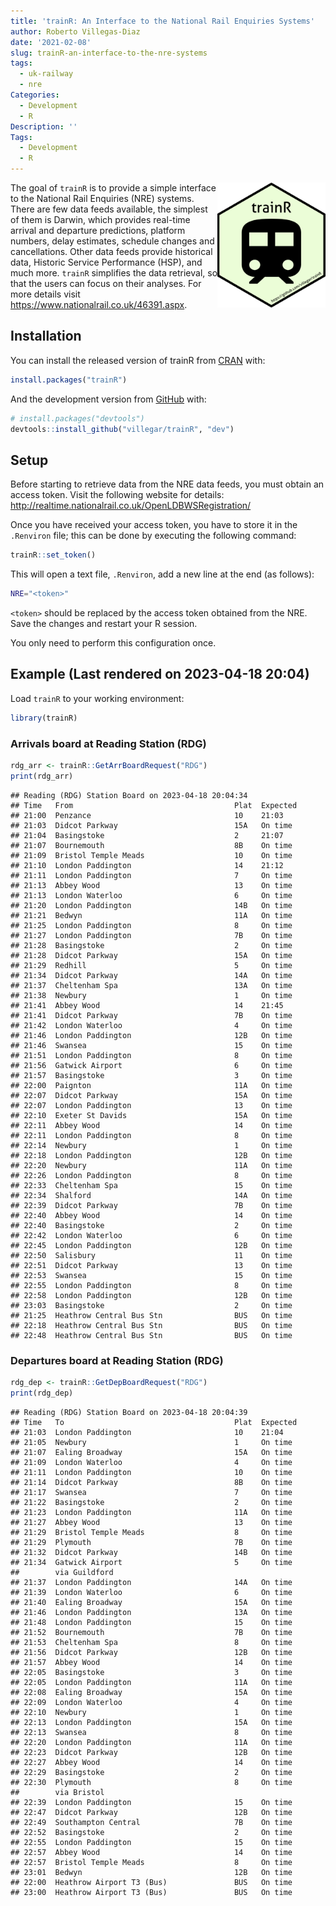 ```yaml
---
title: 'trainR: An Interface to the National Rail Enquiries Systems'
author: Roberto Villegas-Diaz
date: '2021-02-08'
slug: trainR-an-interface-to-the-nre-systems
tags:
  - uk-railway
  - nre
Categories:
  - Development
  - R
Description: ''
Tags:
  - Development
  - R
---
```


<img src="https://raw.githubusercontent.com/villegar/trainR/main/inst/images/logo.png" alt="logo" align="right" height=200px/>

The goal of `trainR` is to provide a simple interface to the 
National Rail Enquiries (NRE) systems. There are few data feeds 
available, the simplest of them is Darwin, which provides real-time 
arrival and departure predictions, platform numbers, delay estimates, 
schedule changes and cancellations. Other data feeds provide historical 
data, Historic Service Performance (HSP), and much more. `trainR` 
simplifies the data retrieval, so that the users can focus on their 
analyses. For more details visit 
https://www.nationalrail.co.uk/46391.aspx.

## Installation

You can install the released version of trainR from [CRAN](https://CRAN.R-project.org) with:

``` r
install.packages("trainR")
```

And the development version from [GitHub](https://github.com/) with:

``` r
# install.packages("devtools")
devtools::install_github("villegar/trainR", "dev")
```

## Setup
Before starting to retrieve data from the NRE data feeds, you must obtain an access token. 
Visit the following website for details: http://realtime.nationalrail.co.uk/OpenLDBWSRegistration/

Once you have received your access token, you have to store it in the `.Renviron` file; this can be 
done by executing the following command:


```r
trainR::set_token()
```

This will open a text file, `.Renviron`, add a new line at the end (as follows):

```bash
NRE="<token>"
```

`<token>` should be replaced by the access token obtained from the NRE. Save the changes and restart 
your R session.

You only need to perform this configuration once.

## Example (Last rendered on 2023-04-18 20:04)

Load `trainR` to your working environment:

```r
library(trainR)
```

### Arrivals board at Reading Station (RDG)


```r
rdg_arr <- trainR::GetArrBoardRequest("RDG")
print(rdg_arr)
```

```
## Reading (RDG) Station Board on 2023-04-18 20:04:34
## Time   From                                    Plat  Expected
## 21:00  Penzance                                10    21:03
## 21:03  Didcot Parkway                          15A   On time
## 21:04  Basingstoke                             2     21:07
## 21:07  Bournemouth                             8B    On time
## 21:09  Bristol Temple Meads                    10    On time
## 21:10  London Paddington                       14    21:12
## 21:11  London Paddington                       7     On time
## 21:13  Abbey Wood                              13    On time
## 21:13  London Waterloo                         6     On time
## 21:20  London Paddington                       14B   On time
## 21:21  Bedwyn                                  11A   On time
## 21:25  London Paddington                       8     On time
## 21:27  London Paddington                       7B    On time
## 21:28  Basingstoke                             2     On time
## 21:28  Didcot Parkway                          15A   On time
## 21:29  Redhill                                 5     On time
## 21:34  Didcot Parkway                          14A   On time
## 21:37  Cheltenham Spa                          13A   On time
## 21:38  Newbury                                 1     On time
## 21:41  Abbey Wood                              14    21:45
## 21:41  Didcot Parkway                          7B    On time
## 21:42  London Waterloo                         4     On time
## 21:46  London Paddington                       12B   On time
## 21:46  Swansea                                 15    On time
## 21:51  London Paddington                       8     On time
## 21:56  Gatwick Airport                         6     On time
## 21:57  Basingstoke                             3     On time
## 22:00  Paignton                                11A   On time
## 22:07  Didcot Parkway                          15A   On time
## 22:07  London Paddington                       13    On time
## 22:10  Exeter St Davids                        15A   On time
## 22:11  Abbey Wood                              14    On time
## 22:11  London Paddington                       8     On time
## 22:14  Newbury                                 1     On time
## 22:18  London Paddington                       12B   On time
## 22:20  Newbury                                 11A   On time
## 22:26  London Paddington                       8     On time
## 22:33  Cheltenham Spa                          15    On time
## 22:34  Shalford                                14A   On time
## 22:39  Didcot Parkway                          7B    On time
## 22:40  Abbey Wood                              14    On time
## 22:40  Basingstoke                             2     On time
## 22:42  London Waterloo                         6     On time
## 22:45  London Paddington                       12B   On time
## 22:50  Salisbury                               11    On time
## 22:51  Didcot Parkway                          13    On time
## 22:53  Swansea                                 15    On time
## 22:55  London Paddington                       8     On time
## 22:58  London Paddington                       12B   On time
## 23:03  Basingstoke                             2     On time
## 21:25  Heathrow Central Bus Stn                BUS   On time
## 22:18  Heathrow Central Bus Stn                BUS   On time
## 22:48  Heathrow Central Bus Stn                BUS   On time
```

### Departures board at Reading Station (RDG)


```r
rdg_dep <- trainR::GetDepBoardRequest("RDG")
print(rdg_dep)
```

```
## Reading (RDG) Station Board on 2023-04-18 20:04:39
## Time   To                                      Plat  Expected
## 21:03  London Paddington                       10    21:04
## 21:05  Newbury                                 1     On time
## 21:07  Ealing Broadway                         15A   On time
## 21:09  London Waterloo                         4     On time
## 21:11  London Paddington                       10    On time
## 21:14  Didcot Parkway                          8B    On time
## 21:17  Swansea                                 7     On time
## 21:22  Basingstoke                             2     On time
## 21:23  London Paddington                       11A   On time
## 21:27  Abbey Wood                              13    On time
## 21:29  Bristol Temple Meads                    8     On time
## 21:29  Plymouth                                7B    On time
## 21:32  Didcot Parkway                          14B   On time
## 21:34  Gatwick Airport                         5     On time
##        via Guildford                           
## 21:37  London Paddington                       14A   On time
## 21:39  London Waterloo                         6     On time
## 21:40  Ealing Broadway                         15A   On time
## 21:46  London Paddington                       13A   On time
## 21:48  London Paddington                       15    On time
## 21:52  Bournemouth                             7B    On time
## 21:53  Cheltenham Spa                          8     On time
## 21:56  Didcot Parkway                          12B   On time
## 21:57  Abbey Wood                              14    On time
## 22:05  Basingstoke                             3     On time
## 22:05  London Paddington                       11A   On time
## 22:08  Ealing Broadway                         15A   On time
## 22:09  London Waterloo                         4     On time
## 22:10  Newbury                                 1     On time
## 22:13  London Paddington                       15A   On time
## 22:13  Swansea                                 8     On time
## 22:20  London Paddington                       11A   On time
## 22:23  Didcot Parkway                          12B   On time
## 22:27  Abbey Wood                              14    On time
## 22:29  Basingstoke                             2     On time
## 22:30  Plymouth                                8     On time
##        via Bristol                             
## 22:39  London Paddington                       15    On time
## 22:47  Didcot Parkway                          12B   On time
## 22:49  Southampton Central                     7B    On time
## 22:52  Basingstoke                             2     On time
## 22:55  London Paddington                       15    On time
## 22:57  Abbey Wood                              14    On time
## 22:57  Bristol Temple Meads                    8     On time
## 23:01  Bedwyn                                  12B   On time
## 22:00  Heathrow Airport T3 (Bus)               BUS   On time
## 23:00  Heathrow Airport T3 (Bus)               BUS   On time
```
